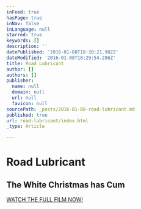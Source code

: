 ```yaml
---
inFeed: true
hasPage: true
inNav: false
inLanguage: null
starred: true
keywords: []
description: ''
datePublished: '2016-01-08T18:30:21.982Z'
dateModified: '2016-01-08T18:29:54.286Z'
title: Road Lubricant
author: []
authors: []
publisher:
  name: null
  domain: null
  url: null
  favicon: null
sourcePath: _posts/2016-01-08-road-lubricant.md
published: true
url: road-lubricant/index.html
_type: Article

---
```

# Road Lubricant

## The White Christmas has Cum

[WATCH THE FULL FILM NOW!][0]

[0]: null